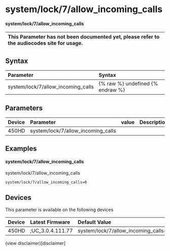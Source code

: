 ﻿---
description: system/lock/7/allow_incoming_calls
search:
    keywords: ['system','lock','7','allow_incoming_calls']
---

# system/lock/7/allow_incoming_calls

#### system/lock/7/allow_incoming_calls


| This Parameter has not been documented yet, please refer to the audiocodes site for usage.  |
| :--- |

## Syntax
| Parameter | Syntax |
| :--- | :--- |
|system/lock/7/allow_incoming_calls | {% raw %} undefined {% endraw %} |

## Parameters
|Device|Parameter|value|Description|
|:---|:---|:---|:---|
| 450HD | system/lock/7/allow_incoming_calls |  |  |

## Examples
#### system/lock/7/allow_incoming_calls

system/lock/7/allow_incoming_calls

```
system/lock/7/allow_incoming_calls=0
```

## Devices
This parameter is available on the following devices

| Device | Latest Firmware | Default Value |
|:---|:---|:---|
| 450HD | ;UC_3.0.4.111.77 | system/lock/7/allow_incoming_calls=0 

(view disclaimer)[disclaimer]
